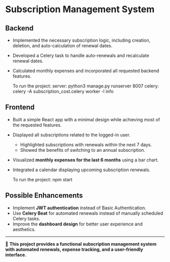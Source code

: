 # Subscription Management System

## Backend

- Implemented the necessary subscription logic, including creation, deletion, and auto-calculation of renewal dates.
- Developed a Celery task to handle auto-renewals and recalculate renewal dates.
- Calculated monthly expenses and incorporated all requested backend features.

  To run the project:
  server: python3 manage.py runserver 8007
  celery: celery -A subscription_cost.celery worker -l info

## Frontend

- Built a simple React app with a minimal design while achieving most of the requested features.
- Displayed all subscriptions related to the logged-in user.
  - Highlighted subscriptions with renewals within the next 7 days.
  - Showed the benefits of switching to an annual subscription.
- Visualized **monthly expenses for the last 6 months** using a bar chart.
- Integrated a calendar displaying upcoming subscription renewals.

  To run the project:
  npm start

## Possible Enhancements

- Implement **JWT authentication** instead of Basic Authentication.
- Use **Celery Beat** for automated renewals instead of manually scheduled Celery tasks.
- Improve the **dashboard design** for better user experience and aesthetics.

---

🚀 **This project provides a functional subscription management system with automated renewals, expense tracking, and a user-friendly interface.**

